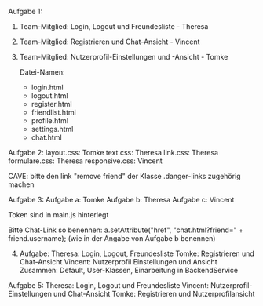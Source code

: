 Aufgabe 1:
 1.	Team-Mitglied:	Login,	Logout	und	Freundesliste - Theresa
 2.	Team-Mitglied:	Registrieren	und	Chat-Ansicht - Vincent
 3.	Team-Mitglied:	Nutzerprofil-Einstellungen	und	-Ansicht - Tomke

    Datei-Namen:
    - login.html
    - logout.html
    - register.html
    - friendlist.html
    - profile.html
    - settings.html
    - chat.html

Aufgabe 2:
layout.css: Tomke
text.css: Theresa
link.css: Theresa
formulare.css: Theresa
responsive.css: Vincent

CAVE: bitte den link "remove friend" der Klasse .danger-links zugehörig machen

Aufgabe 3:
Aufgabe a: Tomke
Aufgabe b: Theresa
Aufgabe c: Vincent

Token sind in main.js hinterlegt

Bitte Chat-Link so benennen: a.setAttribute("href", "chat.html?friend=" + friend.username);
(wie in der Angabe von Aufgabe b benennen)


4. Aufgabe:
   Theresa: Login, Logout, Freundesliste
   Tomke: Registrieren und Chat-Ansicht
   Vincent: Nutzerprofil Einstellungen und Ansicht
   Zusammen: Default, User-Klassen, Einarbeitung in BackendService
   

Aufgabe 5:
   Theresa: Login, Logout und Freundesliste
   Vincent: Nutzerprofil-Einstellungen und Chat-Ansicht
   Tomke: Registrieren und Nutzerprofilansicht